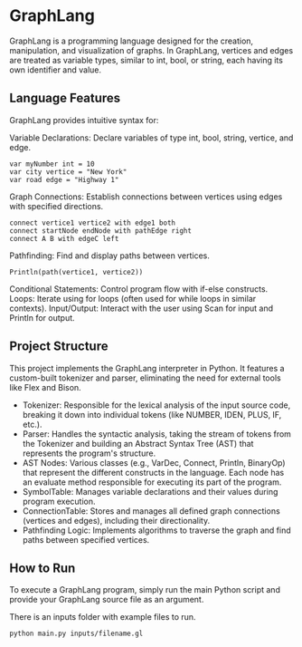 # GraphLang
GraphLang is a programming language designed for the creation, manipulation, and visualization of graphs. In GraphLang, vertices and edges are treated as variable types, similar to int, bool, or string, each having its own identifier and value.

## Language Features
GraphLang provides intuitive syntax for:

Variable Declarations: Declare variables of type int, bool, string, vertice, and edge.

```
var myNumber int = 10
var city vertice = "New York"
var road edge = "Highway 1"
```

Graph Connections: Establish connections between vertices using edges with specified directions.

```
connect vertice1 vertice2 with edge1 both
connect startNode endNode with pathEdge right
connect A B with edgeC left
```

Pathfinding: Find and display paths between vertices.

```
Println(path(vertice1, vertice2))
```

Conditional Statements: Control program flow with if-else constructs.
Loops: Iterate using for loops (often used for while loops in similar contexts).
Input/Output: Interact with the user using Scan for input and Println for output.

## Project Structure
This project implements the GraphLang interpreter in Python. It features a custom-built tokenizer and parser, eliminating the need for external tools like Flex and Bison.

- Tokenizer: Responsible for the lexical analysis of the input source code, breaking it down into individual tokens (like NUMBER, IDEN, PLUS, IF, etc.).
- Parser: Handles the syntactic analysis, taking the stream of tokens from the Tokenizer and building an Abstract Syntax Tree (AST) that represents the program's structure.
- AST Nodes: Various classes (e.g., VarDec, Connect, Println, BinaryOp) that represent the different constructs in the language. Each node has an evaluate method responsible for executing its part of the program.
- SymbolTable: Manages variable declarations and their values during program execution.
- ConnectionTable: Stores and manages all defined graph connections (vertices and edges), including their directionality.
- Pathfinding Logic: Implements algorithms to traverse the graph and find paths between specified vertices.


## How to Run
To execute a GraphLang program, simply run the main Python script and provide your GraphLang source file as an argument.

There is an inputs folder with example files to run.

```
python main.py inputs/filename.gl
```